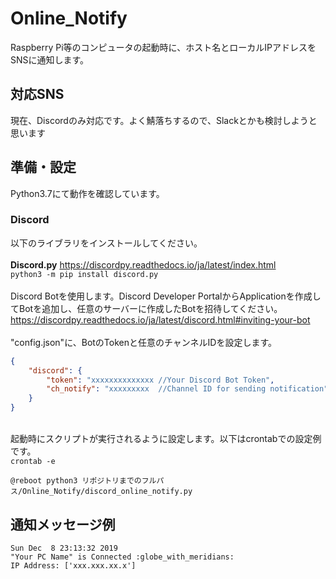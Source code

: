 # Online_Notify
Raspberry Pi等のコンピュータの起動時に、ホスト名とローカルIPアドレスをSNSに通知します。

## 対応SNS
現在、Discordのみ対応です。よく鯖落ちするので、Slackとかも検討しようと思います

## 準備・設定
Python3.7にて動作を確認しています。

### Discord
以下のライブラリをインストールしてください。\
\
**Discord.py** https://discordpy.readthedocs.io/ja/latest/index.html \
`python3 -m pip install discord.py`
\
\
Discord Botを使用します。Discord Developer PortalからApplicationを作成してBotを追加し、任意のサーバーに作成したBotを招待してください。\
https://discordpy.readthedocs.io/ja/latest/discord.html#inviting-your-bot \
\
"config.json"に、BotのTokenと任意のチャンネルIDを設定します。
```json
{
	"discord": {
		"token": "xxxxxxxxxxxxxx //Your Discord Bot Token",
		"ch_notify": "xxxxxxxxx  //Channel ID for sending notification"
	}
}
```
\
起動時にスクリプトが実行されるように設定します。以下はcrontabでの設定例です。\
`crontab -e`
```
@reboot python3 リポジトリまでのフルパス/Online_Notify/discord_online_notify.py
```

## 通知メッセージ例
```
Sun Dec  8 23:13:32 2019
"Your PC Name" is Connected :globe_with_meridians:
IP Address: ['xxx.xxx.xx.x']
```
